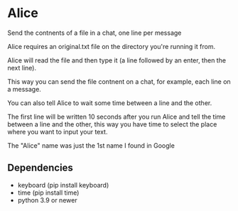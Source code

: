 # Alice
Send the contnents of a file in a chat, one line per message

Alice requires an original.txt file on the directory you're running it from.

Alice will read the file and then type it (a line followed by an enter, then the next line).

This way you can send the file contnent on a chat, for example, each line on a message.

You can also tell Alice to wait some time between a line and the other.

The first line will be written 10 seconds after you run Alice and tell the time between a line and the other, this way you have time to select the place where you want to input your text.


The "Alice" name was just the 1st name I found in Google

## Dependencies 
- keyboard (pip install keyboard)
- time (pip install time)
- python 3.9 or newer
